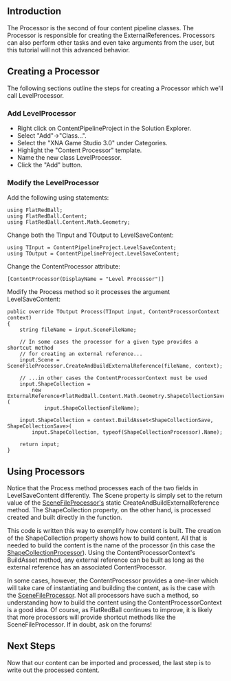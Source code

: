 ## Introduction

The Processor is the second of four content pipeline classes. The Processor is responsible for creating the ExternalReferences. Processors can also perform other tasks and even take arguments from the user, but this tutorial will not this advanced behavior.

## Creating a Processor

The following sections outline the steps for creating a Processor which we'll call LevelProcessor.

### Add LevelProcessor

-   Right click on ContentPipelineProject in the Solution Explorer.
-   Select "Add"-\>"Class...".
-   Select the "XNA Game Studio 3.0" under Categories.
-   Highlight the "Content Processor" template.
-   Name the new class LevelProcessor.
-   Click the "Add" button.

### Modify the LevelProcessor

Add the following using statements:

    using FlatRedBall;
    using FlatRedBall.Content;
    using FlatRedBall.Content.Math.Geometry;

Change both the TInput and TOutput to LevelSaveContent:

    using TInput = ContentPipelineProject.LevelSaveContent;
    using TOutput = ContentPipelineProject.LevelSaveContent;

Change the ContentProcessor attribute:

    [ContentProcessor(DisplayName = "Level Processor")]

Modify the Process method so it processes the argument LevelSaveContent:

    public override TOutput Process(TInput input, ContentProcessorContext context)
    {
        string fileName = input.SceneFileName;

        // In some cases the processor for a given type provides a shortcut method
        // for creating an external reference...
        input.Scene = SceneFileProcessor.CreateAndBuildExternalReference(fileName, context);
            
        // ...in other cases the ContentProcessorContext must be used
        input.ShapeCollection = 
            new ExternalReference<FlatRedBall.Content.Math.Geometry.ShapeCollectionSave>(
                input.ShapeCollectionFileName);

        input.ShapeCollection = context.BuildAsset<ShapeCollectionSave, ShapeCollectionSave>(
            input.ShapeCollection, typeof(ShapeCollectionProcessor).Name);

        return input;
    }

## Using Processors

Notice that the Process method processes each of the two fields in LevelSaveContent differently. The Scene property is simply set to the return value of the [SceneFileProcessor's](/frb/docs/index.php?title=FlatRedBall.Content.SceneFileProcessor&action=edit&redlink=1.md "FlatRedBall.Content.SceneFileProcessor (page does not exist)") static CreateAndBuildExternalReference method. The ShapeCollection property, on the other hand, is processed created and built directly in the function.

This code is written this way to exemplify how content is built. The creation of the ShapeCollection property shows how to build content. All that is needed to build the content is the name of the processor (in this case the [ShapeCollectionProcessor](/frb/docs/index.php?title=FlatRedBall.Content.Math.Geometry.ShapeCollectionProcessor&action=edit&redlink=1.md "FlatRedBall.Content.Math.Geometry.ShapeCollectionProcessor (page does not exist)")). Using the ContentProcessorContext's BuildAsset method, any external reference can be built as long as the external reference has an associated ContentProcessor.

In some cases, however, the ContentProcessor provides a one-liner which will take care of instantiating and building the content, as is the case with the [SceneFileProcessor](/frb/docs/index.php?title=FlatRedBall.Content.SceneFileProcessor&action=edit&redlink=1.md "FlatRedBall.Content.SceneFileProcessor (page does not exist)"). Not all processors have such a method, so understanding how to build the content using the ContentProcessorContext is a good idea. Of course, as FlatRedBall continues to improve, it is likely that more processors will provide shortcut methods like the SceneFileProcessor. If in doubt, ask on the forums!

## Next Steps

Now that our content can be imported and processed, the last step is to write out the processed content.
